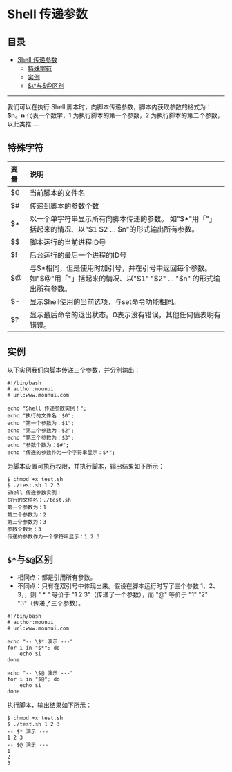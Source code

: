 # Shell 传递参数

## 目录

* [Shell 传递参数](#shell-传递参数)
  * [特殊字符](#特殊字符)
  * [实例](#实例)
  * [$\*与$@区别]($与@区别)

-------

我们可以在执行 Shell 脚本时，向脚本传递参数，脚本内获取参数的格式为：**$n**。**n** 代表一个数字，1 为执行脚本的第一个参数，2 为执行脚本的第二个参数，以此类推……

## 特殊字符

| 变量 	   | 说明                                                         |
| :------- | :----------------------------------------------------------- |
| $0 	   | 当前脚本的文件名												|
| $#       | 传递到脚本的参数个数                                         |
| $*       | 以一个单字符串显示所有向脚本传递的参数。 如"$*"用「"」括起来的情况、以"$1 $2 … $n"的形式输出所有参数。 |
| $$       | 脚本运行的当前进程ID号                                       |
| $!       | 后台运行的最后一个进程的ID号                                 |
| $@       | 与$*相同，但是使用时加引号，并在引号中返回每个参数。 如"$@"用「"」括起来的情况、以"$1" "$2" … "$n" 的形式输出所有参数。 |
| $-       | 显示Shell使用的当前选项，与set命令功能相同。 |
| $?       | 显示最后命令的退出状态。0表示没有错误，其他任何值表明有错误。 |

## 实例

以下实例我们向脚本传递三个参数，并分别输出：

```shell
#!/bin/bash
# author:mounui
# url:www.mounui.com

echo "Shell 传递参数实例！";
echo "执行的文件名：$0";
echo "第一个参数为：$1";
echo "第二个参数为：$2";
echo "第三个参数为：$3";
echo "参数个数为：$#";
echo "传递的参数作为一个字符串显示：$*";
```

为脚本设置可执行权限，并执行脚本，输出结果如下所示：

```shell
$ chmod +x test.sh
$ ./test.sh 1 2 3
Shell 传递参数实例！
执行的文件名：./test.sh
第一个参数为：1
第二个参数为：2
第三个参数为：3
参数个数为：3
传递的参数作为一个字符串显示：1 2 3
```

## `$*`与`$@`区别

- 相同点：都是引用所有参数。
- 不同点：只有在双引号中体现出来。假设在脚本运行时写了三个参数 1、2、3，，则 " * " 等价于 "1 2 3"（传递了一个参数），而 "@" 等价于 "1" "2" "3"（传递了三个参数）。

```shell
#!/bin/bash
# author:mounui
# url:www.mounui.com

echo "-- \$* 演示 ---"
for i in "$*"; do
    echo $i
done

echo "-- \$@ 演示 ---"
for i in "$@"; do
    echo $i
done
```

执行脚本，输出结果如下所示：

```shell
$ chmod +x test.sh
$ ./test.sh 1 2 3
-- $* 演示 ---
1 2 3
-- $@ 演示 ---
1
2
3
```

